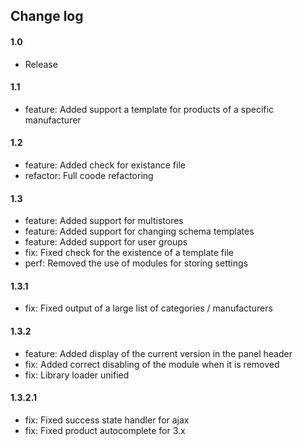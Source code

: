 ## Change log

#### 1.0

* Release

#### 1.1

* feature: Added support a template for products of a specific manufacturer

#### 1.2

* feature: Added check for existance file
* refactor: Full coode refactoring

#### 1.3

* feature: Added support for multistores
* feature: Added support for changing schema templates
* feature: Added support for user groups
* fix: Fixed check for the existence of a template file
* perf: Removed the use of modules for storing settings

#### 1.3.1

* fix: Fixed output of a large list of categories / manufacturers

#### 1.3.2

* feature: Added display of the current version in the panel header
* fix: Added correct disabling of the module when it is removed
* fix: Library loader unified

#### 1.3.2.1

* fix: Fixed success state handler for ajax
* fix: Fixed product autocomplete for 3.x

